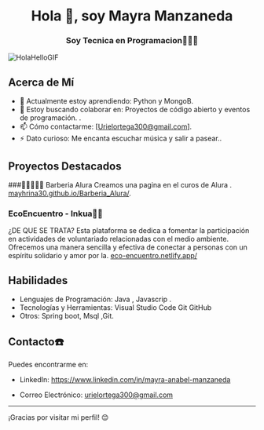 <h1 align="center">Hola 👋, soy Mayra Manzaneda</h1>
<h3 align="center">Soy Tecnica en Programacion👩🏽‍💻</h3>

![HolaHelloGIF](https://github.com/mayhrina30/mayhrina30/assets/92487756/134f27ff-82b2-48b9-a791-1940c488f178)


## Acerca de Mí

- 🌱 Actualmente estoy aprendiendo: Python y MongoB.
- 👯 Estoy buscando colaborar en: Proyectos de código abierto y eventos de programación.  .
- 📫 Cómo contactarme: [Urielortega300@gmail.com].
- ⚡ Dato curioso: Me encanta escuchar música y salir a pasear..

## Proyectos Destacados

###🧔🏻💇🏻‍♂️ Barberia Alura
Creamos una pagina en el curos de Alura . [mayhrina30.github.io/Barberia_Alura/](https://github.com/tuusuario/nombre-del-proyecto-1).

### EcoEncuentro - Inkua🌱🌱
¿DE QUE SE TRATA?
Esta plataforma se dedica a fomentar la participación en actividades de voluntariado relacionadas con el medio ambiente. Ofrecemos una manera sencilla y efectiva de conectar a personas con un espíritu solidario y amor por la. [eco-encuentro.netlify.app/](https://github.com/mayhrina30/Proyecto_EcoEncuentro_inkua)


## Habilidades

- Lenguajes de Programación: Java , Javascrip .
- Tecnologías y Herramientas: Visual Studio Code Git GitHub
- Otros: Spring boot, Msql ,Git.

## Contacto☎️

Puedes encontrarme en:
- LinkedIn: https://www.linkedin.com/in/mayra-anabel-manzaneda

- Correo Electrónico: urielortega300@gmail.com

---

¡Gracias por visitar mi perfil! 😊
